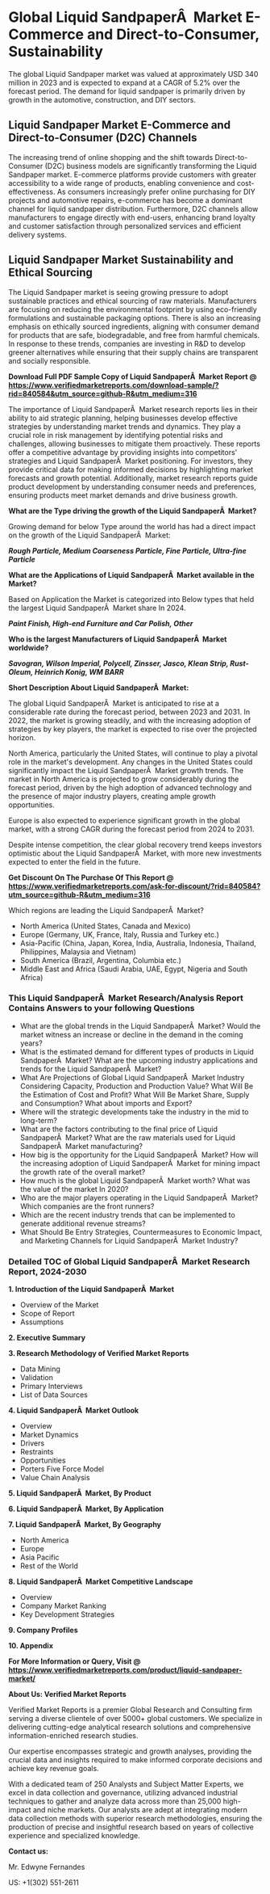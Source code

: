 <h1>Global Liquid SandpaperÂ  Market E-Commerce and Direct-to-Consumer, Sustainability</h1><p class=""><p>The global Liquid Sandpaper market was valued at approximately USD 340 million in 2023 and is expected to expand at a CAGR of 5.2% over the forecast period. The demand for liquid sandpaper is primarily driven by growth in the automotive, construction, and DIY sectors.</p><h2>Liquid Sandpaper Market E-Commerce and Direct-to-Consumer (D2C) Channels</h2><p>The increasing trend of online shopping and the shift towards Direct-to-Consumer (D2C) business models are significantly transforming the Liquid Sandpaper market. E-commerce platforms provide customers with greater accessibility to a wide range of products, enabling convenience and cost-effectiveness. As consumers increasingly prefer online purchasing for DIY projects and automotive repairs, e-commerce has become a dominant channel for liquid sandpaper distribution. Furthermore, D2C channels allow manufacturers to engage directly with end-users, enhancing brand loyalty and customer satisfaction through personalized services and efficient delivery systems.</p><h2>Liquid Sandpaper Market Sustainability and Ethical Sourcing</h2><p>The Liquid Sandpaper market is seeing growing pressure to adopt sustainable practices and ethical sourcing of raw materials. Manufacturers are focusing on reducing the environmental footprint by using eco-friendly formulations and sustainable packaging options. There is also an increasing emphasis on ethically sourced ingredients, aligning with consumer demand for products that are safe, biodegradable, and free from harmful chemicals. In response to these trends, companies are investing in R&D to develop greener alternatives while ensuring that their supply chains are transparent and socially responsible.</p></p><p class=""><strong>Download Full PDF Sample Copy of Liquid SandpaperÂ  Market Report @ <a href="https://www.verifiedmarketreports.com/download-sample/?rid=840584&utm_source=github-R&utm_medium=316" target="_blank">https://www.verifiedmarketreports.com/download-sample/?rid=840584&utm_source=github-R&utm_medium=316</a></strong></p><p>The importance of&nbsp;Liquid SandpaperÂ  Market research reports lies in their ability to aid strategic planning, helping businesses develop effective strategies by understanding market trends and dynamics. They play a crucial role in risk management by identifying potential risks and challenges, allowing businesses to mitigate them proactively. These reports offer a competitive advantage by providing insights into competitors' strategies and Liquid SandpaperÂ  Market positioning. For investors, they provide critical data for making informed decisions by highlighting market forecasts and growth potential. Additionally, market research reports guide product development by understanding consumer needs and preferences, ensuring products meet market demands and drive business growth.</p><p><strong>What are the&nbsp;Type driving the growth of the Liquid SandpaperÂ  Market?</strong></p><p id="" class="">Growing demand for below Type around the world has had a direct impact on the growth of the Liquid SandpaperÂ  Market:</p><p class=""><em><strong>Rough Particle, Medium Coarseness Particle, Fine Particle, Ultra-fine Particle</strong></em></p><p class=""><strong>What are the&nbsp;Applications&nbsp;of Liquid SandpaperÂ  Market available in the Market?</strong></p><p id="" class="">Based on Application the Market is categorized into Below types that held the largest Liquid SandpaperÂ  Market share In 2024.</p><p class=""><em><strong>Paint Finish, High-end Furniture and Car Polish, Other</strong></em></p><p class=""><strong>Who is the largest Manufacturers of Liquid SandpaperÂ  Market worldwide?</strong></p><p><em><strong>Savogran, Wilson Imperial, Polycell, Zinsser, Jasco, Klean Strip, Rust-Oleum, Heinrich Konig, WM BARR</strong></em></p><p id="" class=""><strong>Short Description About Liquid SandpaperÂ  Market:</strong></p><p>The global Liquid SandpaperÂ  Market is anticipated to rise at a considerable rate during the forecast period, between 2023 and 2031. In 2022, the market is growing steadily, and with the increasing adoption of strategies by key players, the market is expected to rise over the projected horizon.</p><p>North America, particularly the United States, will continue to play a pivotal role in the market's development. Any changes in the United States could significantly impact the Liquid SandpaperÂ  Market growth trends. The market in North America is projected to grow considerably during the forecast period, driven by the high adoption of advanced technology and the presence of major industry players, creating ample growth opportunities.</p><p>Europe is also expected to experience significant growth in the global market, with a strong CAGR during the forecast period from 2024 to 2031.</p><p>Despite intense competition, the clear global recovery trend keeps investors optimistic about the Liquid SandpaperÂ  Market, with more new investments expected to enter the field in the future.</p><p id="" class=""><strong>Get Discount On The Purchase Of This Report @ <a href="https://www.verifiedmarketreports.com/ask-for-discount/?rid=840584?utm_source=github-R&utm_medium=316" target="_blank">https://www.verifiedmarketreports.com/ask-for-discount/?rid=840584?utm_source=github-R&utm_medium=316</a></strong></p><p class="">Which regions are leading the Liquid SandpaperÂ  Market?</p><ul><li>North America (United States, Canada and Mexico)</li><li>Europe (Germany, UK, France, Italy, Russia and Turkey etc.)</li><li>Asia-Pacific (China, Japan, Korea, India, Australia, Indonesia, Thailand, Philippines, Malaysia and Vietnam)</li><li>South America (Brazil, Argentina, Columbia etc.)</li><li>Middle East and Africa (Saudi Arabia, UAE, Egypt, Nigeria and South Africa)</li></ul><h3 id="" class="">This Liquid SandpaperÂ  Market Research/Analysis Report Contains Answers to your following Questions</h3><ul><li>What are the global trends in the Liquid SandpaperÂ  Market? Would the market witness an increase or decline in the demand in the coming years?</li><li>What is the estimated demand for different types of products in Liquid SandpaperÂ  Market? What are the upcoming industry applications and trends for the Liquid SandpaperÂ  Market?</li><li>What Are Projections of Global Liquid SandpaperÂ  Market Industry Considering Capacity, Production and Production Value? What Will Be the Estimation of Cost and Profit? What Will Be Market Share, Supply and Consumption? What about imports and Export?</li><li>Where will the strategic developments take the industry in the mid to long-term?</li><li>What are the factors contributing to the final price of Liquid SandpaperÂ  Market? What are the raw materials used for Liquid SandpaperÂ  Market manufacturing?</li><li>How big is the opportunity for the Liquid SandpaperÂ  Market? How will the increasing adoption of Liquid SandpaperÂ  Market for mining impact the growth rate of the overall market?</li><li>How much is the global Liquid SandpaperÂ  Market worth? What was the value of the market In 2020?</li><li>Who are the major players operating in the Liquid SandpaperÂ  Market? Which companies are the front runners?</li><li>Which are the recent industry trends that can be implemented to generate additional revenue streams?</li><li>What Should Be Entry Strategies, Countermeasures to Economic Impact, and Marketing Channels for Liquid SandpaperÂ  Market Industry?</li></ul><h3 id="" class="">Detailed TOC of Global Liquid SandpaperÂ  Market Research Report, 2024-2030</h3><p id="" class=""><strong>1. Introduction of the Liquid SandpaperÂ  Market</strong></p><ul><li>Overview of the Market</li><li>Scope of Report</li><li>Assumptions</li></ul><p id="" class=""><strong>2. Executive Summary</strong></p><p id="" class=""><strong>3. Research Methodology of Verified Market Reports</strong></p><ul><li>Data Mining</li><li>Validation</li><li>Primary Interviews</li><li>List of Data Sources</li></ul><p id="" class=""><strong>4. Liquid SandpaperÂ  Market Outlook</strong></p><ul><li>Overview</li><li>Market Dynamics</li><li>Drivers</li><li>Restraints</li><li>Opportunities</li><li>Porters Five Force Model</li><li>Value Chain Analysis</li></ul><p id="" class=""><strong>5. Liquid SandpaperÂ  Market, By Product</strong></p><p id="" class=""><strong>6. Liquid SandpaperÂ  Market, By Application</strong></p><p id="" class=""><strong>7. Liquid SandpaperÂ  Market, By Geography</strong></p><ul><li>North America</li><li>Europe</li><li>Asia Pacific</li><li>Rest of the World</li></ul><p id="" class=""><strong>8. Liquid SandpaperÂ  Market Competitive Landscape</strong></p><ul><li>Overview</li><li>Company Market Ranking</li><li>Key Development Strategies</li></ul><p id="" class=""><strong>9. Company Profiles</strong></p><p id="" class=""><strong>10. Appendix</strong></p><p id="" class=""><strong>For More Information or Query, Visit @ <a href="https://www.verifiedmarketreports.com/product/liquid-sandpaper-market/" target="_blank">https://www.verifiedmarketreports.com/product/liquid-sandpaper-market/</a></strong></p><p id="" class=""><strong>About Us: Verified Market Reports</strong></p><p id="" class="">Verified Market Reports is a premier Global Research and Consulting firm serving a diverse clientele of over 5000+ global customers. We specialize in delivering cutting-edge analytical research solutions and comprehensive information-enriched research studies.</p><p id="" class="">Our expertise encompasses strategic and growth analyses, providing the crucial data and insights required to make informed corporate decisions and achieve key revenue goals.</p><p id="" class="">With a dedicated team of 250 Analysts and Subject Matter Experts, we excel in data collection and governance, utilizing advanced industrial techniques to gather and analyze data across more than 25,000 high-impact and niche markets. Our analysts are adept at integrating modern data collection methods with superior research methodologies, ensuring the production of precise and insightful research based on years of collective experience and specialized knowledge.</p><p id="" class=""><strong>Contact us:</strong></p><p id="" class="">Mr. Edwyne Fernandes</p><p id="" class="">US: +1(302) 551-2611</p>